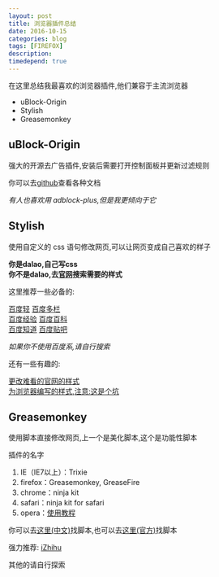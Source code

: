 ```yaml
---
layout: post
title: 浏览器插件总结
date: 2016-10-15
categories: blog
tags: [FIREFOX]
description: 
timedepend: true
---
```

在这里总结我最喜欢的浏览器插件,他们兼容于主流浏览器  

- uBlock-Origin  
- Stylish  
- Greasemonkey  

## uBlock-Origin  

强大的开源去广告插件,安装后需要打开控制面板并更新过滤规则  

你可以去[github](https://github.com/gorhill/uBlock)查看各种文档  

*有人也喜欢用 adblock-plus,但是我更倾向于它*  

## Stylish  

使用自定义的 css 语句修改网页,可以让网页变成自己喜欢的样子  

**你是dalao,自己写css**  
**你不是dalao,去[官网](https://userstyles.org)搜索需要的样式**  

这里推荐一些必备的:  

[百度轻](https://userstyles.org/styles/123858/baidu-lite) [百度多栏](https://userstyles.org/styles/127217/theme)  	
[百度经验](https://userstyles.org/styles/132605/theme) [百度百科](https://userstyles.org/styles/130739/theme)  
[百度知道](https://userstyles.org/styles/130901/theme) [百度贴吧](https://userstyles.org/styles/124770/tieba-maverick)  

*如果你不使用百度系,请自行搜索*  

还有一些有趣的:  

[更改难看的官网的样式](https://userstyles.org/styles/browse?category=userstyles.org)  
[为浏览器编写的样式,注意:这是个坑](https://userstyles.org/styles/browse?category=userstyles.org)  

## Greasemonkey  

使用脚本直接修改网页,上一个是美化脚本,这个是功能性脚本  

插件的名字  

1. IE（IE7以上）：Trixie  
2. firefox：Greasemonkey, GreaseFire  
3. chrome：ninja kit  
4. safari：ninja kit for safari  
5. opera：[使用教程](http://lifehacker.com/5366147/make-greasemonkey-scripts-work-in-opera)  

你可以去[这里(中文)](https://greasyfork.org/zh-CN/)找脚本,也可以去[这里(官方)](http://userstyles.org/)找脚本  

强力推荐: [iZhihu](https://greasyfork.org/zh-CN/scripts/350-izhihu)  

其他的请自行探索  
